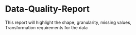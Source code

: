 # Data-Quality-Report
This report will highlight the shape, granularity, missing values, Transformation requirements for the data
